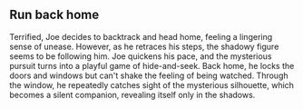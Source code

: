 ## Run back home

Terrified, Joe decides to backtrack and head home, feeling a lingering sense of unease. However, as he retraces his steps, the shadowy figure seems to be following him. Joe quickens his pace, and the mysterious pursuit turns into a playful game of hide-and-seek. Back home, he locks the doors and windows but can't shake the feeling of being watched. Through the window, he repeatedly catches sight of the mysterious silhouette, which becomes a silent companion, revealing itself only in the shadows.